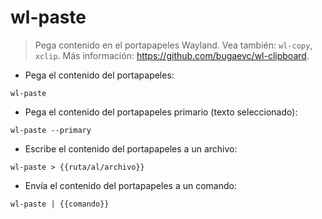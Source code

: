 # wl-paste

> Pega contenido en el portapapeles Wayland.
> Vea también: `wl-copy`, `xclip`.
> Más información: <https://github.com/bugaevc/wl-clipboard>.

- Pega el contenido del portapapeles:

`wl-paste`

- Pega el contenido del portapapeles primario (texto seleccionado):

`wl-paste --primary`

- Escribe el contenido del portapapeles a un archivo:

`wl-paste > {{ruta/al/archivo}}`

- Envía el contenido del portapapeles a un comando:

`wl-paste | {{comando}}`
